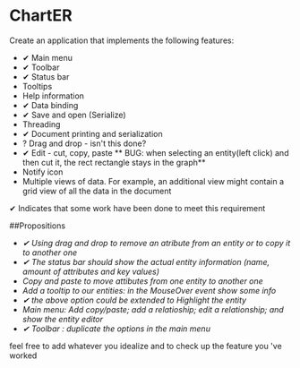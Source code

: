 # ChartER
Create an application that implements the following features:
 * ✔ Main menu
 * ✔ Toolbar
 * ✔ Status bar
 * Tooltips
 * Help information
 * ✔ Data binding
 * ✔ Save and open (Serialize)
 * Threading
 * ✔ Document printing and serialization
 * ? Drag and drop - isn't this done?
 * ✔ Edit - cut, copy, paste ** BUG: when selecting an entity(left click) and then cut it, the rect rectangle stays in the graph** 
 * Notify icon
 * Multiple views of data. For example, an additional view might contain a grid view of all the data in the document
 
 ✔ Indicates that some work have been done to meet this requirement
 
 ##Propositions
 * _✔ Using drag and drop to remove an atribute from an entity or to copy it to another one_
 * _✔ The status bar should show the actual entity information (name, amount of attributes and key values)_
 * _Copy and paste to move attibutes from one entity to another one_
 * _Add a tooltip to our entities: in the MouseOver event show some info_
 * _✔ the above option could be extended to Highlight the entity_
 * _Main menu: Add copy/paste; add a relatioship; edit a relationship; and show the entity editor_
 * _✔ Toolbar : duplicate the options in the main menu_
 
 feel free to add whatever you idealize and to check up the feature you 've worked
